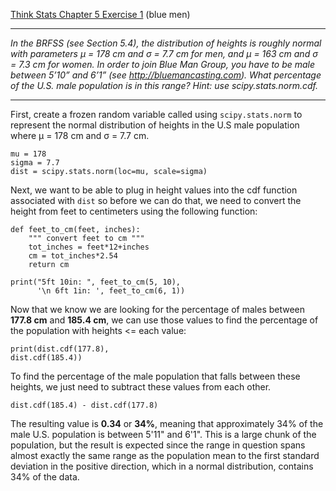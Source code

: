 [Think Stats Chapter 5 Exercise 1](http://greenteapress.com/thinkstats2/html/thinkstats2006.html#toc50) (blue men)

---

_In the BRFSS (see Section 5.4), the distribution of heights is roughly normal with parameters µ = 178 cm and σ = 7.7 cm for men, and µ = 163 cm and σ = 7.3 cm for women.
In order to join Blue Man Group, you have to be male between 5’10” and 6’1” (see http://bluemancasting.com). What percentage of the U.S. male population is in this range? Hint: use scipy.stats.norm.cdf._

___

First, create a frozen random variable called using ```scipy.stats.norm``` to represent the normal distribution of heights in the U.S male population where µ = 178 cm and σ = 7.7 cm.

```
mu = 178
sigma = 7.7
dist = scipy.stats.norm(loc=mu, scale=sigma)
```

Next, we want to be able to plug in height values into the cdf function associated with ```dist``` so before we can do that, we need to convert the height from feet to centimeters using the following function: 

```
def feet_to_cm(feet, inches):
    """ convert feet to cm """
    tot_inches = feet*12+inches
    cm = tot_inches*2.54
    return cm

print("5ft 10in: ", feet_to_cm(5, 10),
      '\n 6ft 1in: ', feet_to_cm(6, 1))
```

Now that we know we are looking for the percentage of males between **177.8 cm** and **185.4 cm**, we can use those values to find the percentage of the population with heights <= each value:

```
print(dist.cdf(177.8),
dist.cdf(185.4))
```

To find the percentage of the male population that falls between these heights, we just need to subtract these values from each other.

```
dist.cdf(185.4) - dist.cdf(177.8)
```

The resulting value is **0.34** or **34%**, meaning that approximately 34% of the male U.S. population is between 5'11" and 6'1". This is a large chunk of the population, but the result is expected since the range in question spans almost exactly the same range as the population mean to the first standard deviation in the positive direction, which in a normal distribution, contains 34% of the data.


